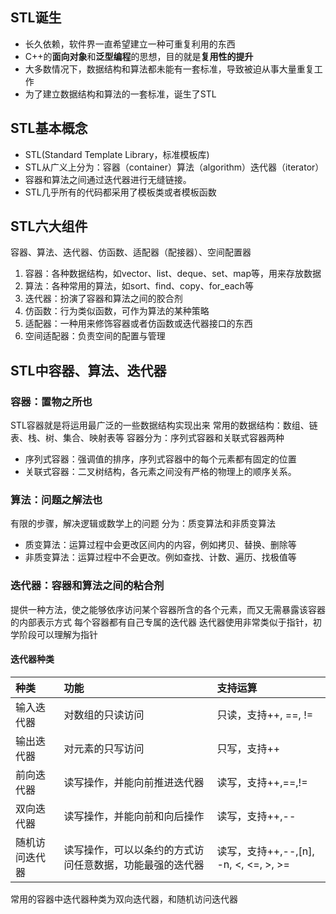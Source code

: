 ## STL诞生
- 长久依赖，软件界一直希望建立一种可重复利用的东西
- C++的**面向对象**和**泛型编程**的思想，目的就是**复用性的提升**
- 大多数情况下，数据结构和算法都未能有一套标准，导致被迫从事大量重复工作
- 为了建立数据结构和算法的一套标准，诞生了STL

## STL基本概念

- STL(Standard Template Library，标准模板库)
- STL从广义上分为：容器（container）算法（algorithm）迭代器（iterator）
- 容器和算法之间通过迭代器进行无缝链接。
- STL几乎所有的代码都采用了模板类或者模板函数

## STL六大组件

容器、算法、迭代器、仿函数、适配器（配接器）、空间配置器
1. 容器：各种数据结构，如vector、list、deque、set、map等，用来存放数据
2. 算法：各种常用的算法，如sort、find、copy、for_each等
3. 迭代器：扮演了容器和算法之间的胶合剂
4. 仿函数：行为类似函数，可作为算法的某种策略
5. 适配器：一种用来修饰容器或者仿函数或迭代器接口的东西
6. 空间适配器：负责空间的配置与管理

## STL中容器、算法、迭代器

### 容器：置物之所也
STL容器就是将运用最广泛的一些数据结构实现出来
常用的数据结构：数组、链表、栈、树、集合、映射表等
容器分为：序列式容器和关联式容器两种
- 序列式容器：强调值的排序，序列式容器中的每个元素都有固定的位置
- 关联式容器：二叉树结构，各元素之间没有严格的物理上的顺序关系。
### 算法：问题之解法也
有限的步骤，解决逻辑或数学上的问题
分为：质变算法和非质变算法
- 质变算法：运算过程中会更改区间内的内容，例如拷贝、替换、删除等
- 非质变算法：运算过程中不会更改。例如查找、计数、遍历、找极值等

### 迭代器：容器和算法之间的粘合剂
提供一种方法，使之能够依序访问某个容器所含的各个元素，而又无需暴露该容器的内部表示方式
每个容器都有自己专属的迭代器
迭代器使用非常类似于指针，初学阶段可以理解为指针
#### 迭代器种类
|种类|功能|支持运算|
|:--|:--|:--|
|输入迭代器|对数组的只读访问|只读，支持++, ==, !=|
|输出迭代器|对元素的只写访问|只写，支持++|
|前向迭代器|读写操作，并能向前推进迭代器|读写，支持++,==,!=|
|双向迭代器|读写操作，并能向前和向后操作|读写，支持++,--|
|随机访问迭代器|读写操作，可以以条约的方式访问任意数据，功能最强的迭代器|读写，支持++,--,[n], -n, <, <=, >, >=|

常用的容器中迭代器种类为双向迭代器，和随机访问迭代器